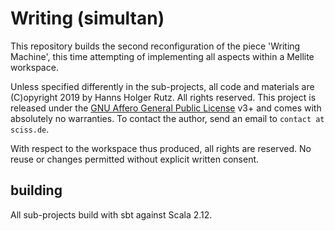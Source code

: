# Writing (simultan)

This repository builds the second reconfiguration of the piece 'Writing Machine', this time attempting of
implementing all aspects within a Mellite workspace.

Unless specified differently in the sub-projects, all code and materials are
(C)opyright 2019 by Hanns Holger Rutz. All rights reserved. This project is released under the
[GNU Affero General Public License](https://git.iem.at/sciss/WritingSimultan/blob/master/LICENSE) v3+ and
comes with absolutely no warranties.
To contact the author, send an email to `contact at sciss.de`.

With respect to the workspace thus produced, all rights are reserved.
No reuse or changes permitted without explicit written consent.

## building

All sub-projects build with sbt against Scala 2.12.
